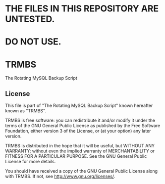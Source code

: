 # THE FILES IN THIS REPOSITORY ARE UNTESTED. 
# DO NOT USE.

# TRMBS
The Rotating MySQL Backup Script

## License
This file is part of "The Rotating MySQL Backup Script" known hereafter known as "TRMBS".

TRMBS is free software: you can redistribute it and/or modify
it under the terms of the GNU General Public License as published by
the Free Software Foundation, either version 3 of the License, or
(at your option) any later version.

TRMBS is distributed in the hope that it will be useful,
but WITHOUT ANY WARRANTY; without even the implied warranty of
MERCHANTABILITY or FITNESS FOR A PARTICULAR PURPOSE.  See the
GNU General Public License for more details.

You should have received a copy of the GNU General Public License
along with TRMBS.  If not, see <http://www.gnu.org/licenses/>.
